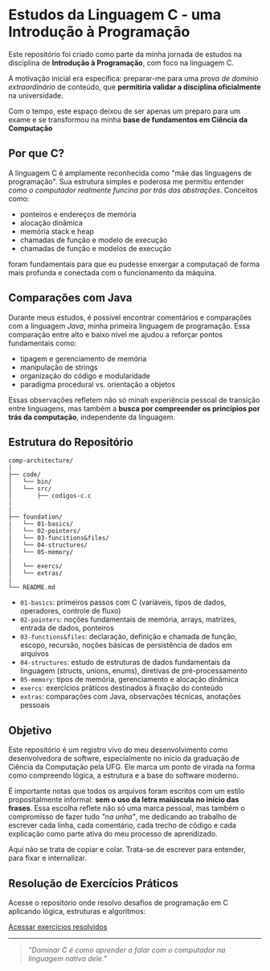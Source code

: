 # Estudos da Linguagem C - uma Introdução à Programação
Este repositório foi criado como parte da minha jornada de estudos na disciplina de  **Introdução à Programação**, com foco na linguagem C. 

A motivação inicial era específica: preparar-me para uma *prova de domínio extraordinário* de conteúdo, que **permitiria validar a disciplina oficialmente** na universidade.

Com o tempo, este espaço deixou de ser apenas um preparo para um exame e se transformou na minha **base de fundamentos em Ciência da Computação**

## Por que C?
A linguagem C é amplamente reconhecida como "mãe das linguagens de programação". Sua estrutura simples e poderosa me permitiu entender *como o computador realmente funcina por trás das abstrações*. Conceitos como:

- ponteiros e endereços de memória
- alocação dinâmica
- memória stack e heap
- chamadas de função e modelo de execução
- chamadas de função e modelos de execução

foram fundamentais para que eu pudesse enxergar a computaçaõ de forma mais profunda e conectada com o funcionamento da máquina.

## Comparações com Java
Durante meus estudos, é possível encontrar comentários e comparações com a linguagem *Java*, minha primeira linguagem de programação. Essa comparação entre alto e baixo nível me ajudou a reforçar pontos fundamentais como:

- tipagem e gerenciamento de memória
- manipulação de strings
- organização do código e modularidade
- paradigma procedural vs. orientação a objetos

Essas observações refletem não só minah experiência pessoal de transição entre linguagens, mas também a **busca por compreender os princípios por trás da computação**, independente da linguagem.

## Estrutura do Repositório
```
comp-architecture/
|
├── code/
│   └── bin/
│   └── src/    
│       ├── codigos-c.c  
|
|                 
├── foundation/
|   └── 01-basics/
│   └── 02-pointers/  
|   └── 03-funcitions&files/  
│   └── 04-structures/
│   └── 05-memory/    
|
│   └── exercs/  
│   └── extras/  
|
└── README.md
```

- `01-basics`: primeiros passos com C (variáveis, tipos de dados, operadores, controle de fluxo)
- `02-pointers`: noções fundamentais de memória, arrays, matrizes, entrada de dados, ponteiros
- `03-functions&files`: declaração, definição e chamada de função, escopo, recursão, noções básicas de persistência de dados em arquivos
- `04-structures`: estudo de estruturas de dados fundamentais da linguagem (structs, unions, enums), diretivas de pré-processamento
- `05-memory`: tipos de memória, gerenciamento e alocação dinâmica
- `exercs`: exercícios práticos destinados à fixação do conteúdo
- `extras`: comparações com Java, observações técnicas, anotações pessoais

## Objetivo
Este repositório é um registro vivo do meu desenvolvimento como desenvolvedora de softwre, especialmente no início da graduação de Ciência da Computação pela UFG. Ele marca um ponto de virada na forma como compreendo lógica, a estrutura e a base do software moderno.

É importante notas que todos os arquivos foram escritos com um estilo propositalmente informal: **sem o uso da letra maiúscula no início das frases**. Essa escolha reflete não só uma marca pessoal, mas também o compromisso de fazer tudo *"na unha"*, me dedicando ao trabalho de escrever cada linha, cada comentário, cada trecho de código e cada explicação como parte ativa do meu processo de aprendizado.

Aqui não se trata de copiar e colar. Trata-se de escrever para entender, para fixar e internalizar.

## Resolução de Exercícios Práticos

Acesse o repositório onde resolvo desafios de programação em C aplicando lógica, estruturas e algoritmos:

[Acessar exercícios resolvidos](https://github.com/opmile/c-algorithms-)

---

> *"Dominar C é como aprender a falar com o computador na linguagem nativa dele."*